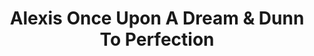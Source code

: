 ---
title: "Alexis Once Upon A Dream & Dunn To Perfection"
url: /durham/alexis-once-upon-a-dream-and-dunn-to-perfection/
shop: fabric
---